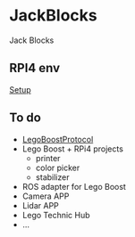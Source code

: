 # JackBlocks
Jack Blocks 

## RPI4 env

[Setup](https://github.com/TianJunjie/JackBlocks/blob/master/RPI4Setup.md)

## To do

- [LegoBoostProtocol](https://github.com/TianJunjie/LegoBoostProtocol)
- Lego Boost + RPi4 projects
   - printer
   - color picker
   - stabilizer
- ROS adapter for Lego Boost
- Camera APP
- Lidar APP
- Lego Technic Hub
- ...
